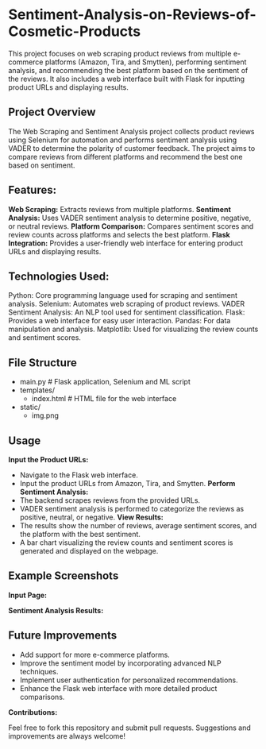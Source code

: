 # Sentiment-Analysis-on-Reviews-of-Cosmetic-Products


This project focuses on web scraping product reviews from multiple e-commerce platforms (Amazon, Tira, and Smytten), performing sentiment analysis, and recommending the best platform based on the sentiment of the reviews. It also includes a web interface built with Flask for inputting product URLs and displaying results.

## Project Overview
The Web Scraping and Sentiment Analysis project collects product reviews using Selenium for automation and performs sentiment analysis using VADER to determine the polarity of customer feedback. The project aims to compare reviews from different platforms and recommend the best one based on sentiment.

## Features:

**Web Scraping:** Extracts reviews from multiple platforms.
**Sentiment Analysis:** Uses VADER sentiment analysis to determine positive, negative, or neutral reviews.
**Platform Comparison:** Compares sentiment scores and review counts across platforms and selects the best platform.
**Flask Integration:** Provides a user-friendly web interface for entering product URLs and displaying results.

## Technologies Used:

Python: Core programming language used for scraping and sentiment analysis.
Selenium: Automates web scraping of product reviews.
VADER Sentiment Analysis: An NLP tool used for sentiment classification.
Flask: Provides a web interface for easy user interaction.
Pandas: For data manipulation and analysis.
Matplotlib: Used for visualizing the review counts and sentiment scores.

## File Structure

- main.py # Flask application, Selenium and ML script
- templates/
  - index.html # HTML file for the web interface
- static/
  - img.png

## Usage
**Input the Product URLs:**
- Navigate to the Flask web interface.
- Input the product URLs from Amazon, Tira, and Smytten.
**Perform Sentiment Analysis:**
- The backend scrapes reviews from the provided URLs.
- VADER sentiment analysis is performed to categorize the reviews as positive, neutral, or negative.
**View Results:**
- The results show the number of reviews, average sentiment scores, and the platform with the best sentiment.
- A bar chart visualizing the review counts and sentiment scores is generated and displayed on the webpage.

  
## Example Screenshots

**Input Page:**



**Sentiment Analysis Results:**


## Future Improvements

- Add support for more e-commerce platforms.
- Improve the sentiment model by incorporating advanced NLP techniques.
- Implement user authentication for personalized recommendations.
- Enhance the Flask web interface with more detailed product comparisons.
  
**Contributions:**

Feel free to fork this repository and submit pull requests. Suggestions and improvements are always welcome!


  

